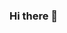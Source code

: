 ### Hi there 👋

<!--
**jiachenlin/jiachenlin** is a ✨ _special_ ✨ repository because its `README.md` (this file) appears on your GitHub profile.

Here are some ideas to get you started:

- 🔭 I’m currently working on ...
- 🌱 I’m currently learning ...
- 👯 I’m looking to collaborate on ...
- 🤔 I’m looking for help with ...
- 💬 Ask me about Scratch
- 📫 How to reach me: Scratch customer services
- 😄 Pronouns: ...
- ⚡ Fun fact: Proffesional scratch coder
-->
